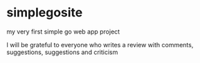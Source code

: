 # simplegosite
my very first simple go web app project

I will be grateful to everyone who writes a review with comments, suggestions, suggestions and criticism
